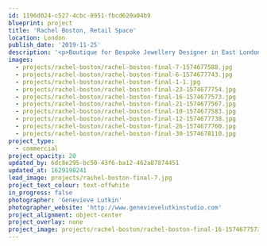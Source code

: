 ```yaml
---
id: 1196d024-c527-4cbc-8951-fbcd620a04b9
blueprint: project
title: 'Rachel Boston, Retail Space'
location: London
publish_date: '2019-11-25'
description: '<p>Boutique for Bespoke Jewellery Designer in East London</p><p>Photography: <a target="_blank" href="http://www.genevievelutkinstudio.com/">genevieve lutkin</a></p>'
images:
  - projects/rachel-boston/rachel-boston-final-7-1574677588.jpg
  - projects/rachel-boston/rachel-boston-final-6-1574677743.jpg
  - projects/rachel-boston/rachel-boston-final-1-1.jpg
  - projects/rachel-boston/rachel-boston-final-23-1574677754.jpg
  - projects/rachel-boston/rachel-boston-final-16-1574677573.jpg
  - projects/rachel-boston/rachel-boston-final-21-1574677567.jpg
  - projects/rachel-boston/rachel-boston-final-10-1574677583.jpg
  - projects/rachel-boston/rachel-boston-final-12-1574677738.jpg
  - projects/rachel-boston/rachel-boston-final-26-1574677760.jpg
  - projects/rachel-boston/rachel-boston-final-30-1574678110.jpg
project_type:
  - commercial
project_opacity: 20
updated_by: 6dc8e295-bc50-43f6-ba12-462a87874451
updated_at: 1629198241
lead_image: projects/rachel-boston-final-7.jpg
project_text_colour: text-offwhite
in_progress: false
photographer: 'Genevieve Lutkin'
photographer_website: 'http://www.genevievelutkinstudio.com'
project_alignment: object-center
project_overlay: none
project_image: projects/rachel-boston/rachel-boston-final-16-1574677573.jpg
---
```

